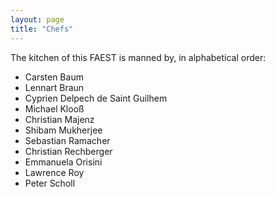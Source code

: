 ```yaml
---
layout: page
title: "Chefs"
---
```


The kitchen of this FAEST is manned by, in alphabetical order:

- Carsten Baum
- Lennart Braun
- Cyprien Delpech de Saint Guilhem
- Michael Klooß
- Christian Majenz
- Shibam Mukherjee
- Sebastian Ramacher
- Christian Rechberger
- Emmanuela Orisini
- Lawrence Roy
- Peter Scholl
